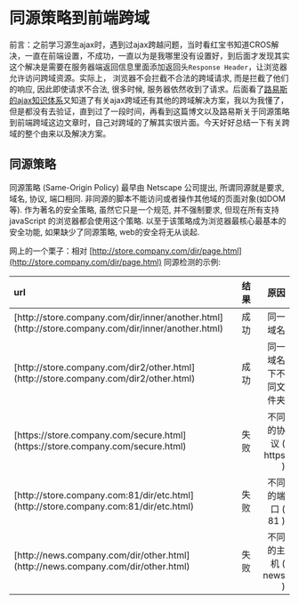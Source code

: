 # 同源策略到前端跨域

前言：之前学习源生ajax时，遇到过ajax跨越问题，当时看红宝书知道CROS解决，一直在前端设置，不成功，一直以为是我哪里没有设置好，到后面才发现其实这个解决是需要在服务器端返回信息里面添加返回头`Response Header`，让浏览器允许访问跨域资源。实际上， 浏览器不会拦截不合法的跨域请求, 而是拦截了他们的响应, 因此即使请求不合法, 很多时候, 服务器依然收到了请求。后面看了[路易斯的ajax知识体系](http://louiszhai.github.io/2016/11/02/ajax/#%E4%BB%80%E4%B9%88%E6%98%AFCORS)又知道了有关ajax跨域还有其他的跨域解决方案，我以为我懂了，但是都没有去验证，直到过了一段时间，再看到这篇博文以及路易斯关于同源策略到前端跨域这边文章时，自己对跨域的了解其实很片面。今天好好总结一下有关跨域的整个由来以及解决方案。

## 同源策略

同源策略 (Same-Origin Policy) 最早由 Netscape 公司提出, 所谓同源就是要求, 域名, 协议, 端口相同. 非同源的脚本不能访问或者操作其他域的页面对象(如DOM等). 作为著名的安全策略, 虽然它只是一个规范, 并不强制要求, 但现在所有支持 javaScript 的浏览器都会使用这个策略. 以至于该策略成为浏览器最核心最基本的安全功能, 如果缺少了同源策略, web的安全将无从谈起.

网上的一个栗子：相对 [http://store.company.com/dir/page.html](http://store.company.com/dir/page.html) 同源检测的示例:

<table>
<thead>
<tr>
<th style="text-align:left">url</th>
<th style="text-align:left">结果</th>
<th style="text-align:right">原因</th>
</tr>
</thead>
<tbody>
<tr>
<td style="text-align:left">[http://store.company.com/dir/inner/another.html](http://store.company.com/dir/inner/another.html)</td>
<td style="text-align:left">成功</td>
<td style="text-align:right">同一域名</td>
</tr>
<tr>
<td style="text-align:left">[http://store.company.com/dir2/other.html](http://store.company.com/dir2/other.html)</td>
<td style="text-align:left">成功</td>
<td style="text-align:right">同一域名下不同文件夹</td>
</tr>
<tr>
<td style="text-align:left">[https://store.company.com/secure.html](https://store.company.com/secure.html)</td>
<td style="text-align:left">失败</td>
<td style="text-align:right">不同的协议 ( https )</td>
</tr>
<tr>
<td style="text-align:left">[http://store.company.com:81/dir/etc.html](http://store.company.com:81/dir/etc.html)</td>
<td style="text-align:left">失败</td>
<td style="text-align:right">不同的端口 ( 81 )</td>
</tr>
<tr>
<td style="text-align:left">[http://news.company.com/dir/other.html](http://news.company.com/dir/other.html)</td>
<td style="text-align:left">失败</td>
<td style="text-align:right">不同的主机 ( news )</td>
</tr>
</tbody>
</table>